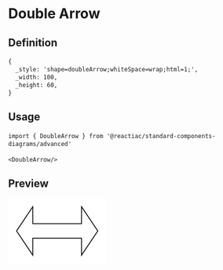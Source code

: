 # Double Arrow

## Definition

```
{
  _style: 'shape=doubleArrow;whiteSpace=wrap;html=1;',
  _width: 100,
  _height: 60,
}
```

## Usage

```
import { DoubleArrow } from '@reactiac/standard-components-diagrams/advanced'

<DoubleArrow/>
```

## Preview

<img src="./double-arrow.png" width="200"/>
